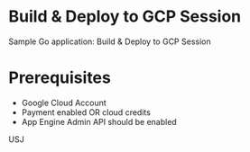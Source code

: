 # Build &amp; Deploy to GCP Session
Sample Go application: Build &amp; Deploy to GCP Session

# Prerequisites 

- Google Cloud Account 
- Payment enabled OR cloud credits 
- App Engine Admin API should be enabled


USJ
